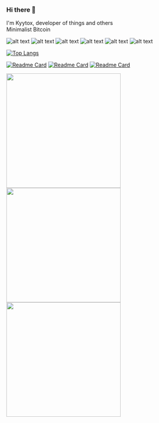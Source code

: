 ### Hi there 👋

<!--
**Kyytox/Kyytox** is a ✨ _special_ ✨ repository because its `README.md` (this file) appears on your GitHub profile.

Here are some ideas to get you started:

- 🔭 I’m currently working on ...
- 🌱 I’m currently learning ...
- 👯 I’m looking to collaborate on ...
- 🤔 I’m looking for help with ...
- 💬 Ask me about ...
- 📫 How to reach me: ...
- 😄 Pronouns: ...
- ⚡ Fun fact: ...
-->

I'm Kyytox, developer of things and others
<br>
Minimalist Bitcoin

![alt text](https://img.shields.io/static/v1?label=&message=Bitcoin&color=yellow)
![alt text](https://img.shields.io/static/v1?label=&message=Lightning-Network&color=yellow)
![alt text](https://img.shields.io/static/v1?label=&message=Python&color=red)
![alt text](https://img.shields.io/static/v1?label=&message=JavaScript&color=yellowgreen)
![alt text](https://img.shields.io/static/v1?label=&message=React&color=blue)
![alt text](https://img.shields.io/static/v1?label=&message=Flask&color=lightgrey)

[![Top Langs](https://github-readme-stats.vercel.app/api/top-langs/?username=Kyytox&langs_count=8&theme=dark)](https://github.com/anuraghazra/github-readme-stats)


[![Readme Card](https://github-readme-stats.vercel.app/api/pin/?username=Kyytox&repo=bitcoin_quizz&theme=dark&card_width=300)](https://github.com/Kyytox/bitcoin_quizz) [![Readme Card](https://github-readme-stats.vercel.app/api/pin/?username=Kyytox&repo=bitcoin_quizz&theme=dark)](https://github.com/Kyytox/bitcoin_quizz) [![Readme Card](https://github-readme-stats.vercel.app/api/pin/?username=Kyytox&repo=bitcoin_quizz&theme=dark)](https://github.com/Kyytox/bitcoin_quizz)


<!-- <a href="https://github.com/anuraghazra/github-readme-stats" style="width: 100px">
  test
  <img align="left" src="https://github-readme-stats.vercel.app/api/pin/?username=Kyytox&repo=bitcoin_quizz&theme=dark" />
</a>
<a href="https://github.com/Kyytox/bitcoin_quizz">
  <img align="left" src="https://github-readme-stats.vercel.app/api/pin/?username=Kyytox&repo=bitcoin_quizz&theme=dark" />
</a>
<a href="https://github.com/Kyytox/bitcoin_quizz">
  <img align="left" src="https://github-readme-stats.vercel.app/api/pin/?username=Kyytox&repo=bitcoin_quizz&theme=dark" />
</a> -->

<p float="center">
  <img src="https://github-readme-stats.vercel.app/api/pin/?username=Kyytox&repo=bitcoin_quizz&theme=dark" width="300" />
  <img src="https://github-readme-stats.vercel.app/api/pin/?username=Kyytox&repo=bitcoin_quizz&theme=dark" width="300" /> 
  <img src="https://github-readme-stats.vercel.app/api/pin/?username=Kyytox&repo=bitcoin_quizz&theme=dark" width="300" />
</p>


